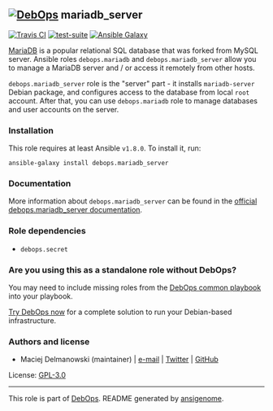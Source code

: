 ## [![DebOps](https://debops.org/images/debops-small.png)](https://debops.org) mariadb_server

<!-- This file was generated by Ansigenome. Do not edit this file directly but
     instead have a look at the files in the ./meta/ directory. -->

[![Travis CI](https://img.shields.io/travis/debops/ansible-mariadb_server.svg?style=flat)](https://travis-ci.org/debops/ansible-mariadb_server)
[![test-suite](https://img.shields.io/badge/test--suite-ansible--mariadb__server-blue.svg?style=flat)](https://github.com/debops/test-suite/tree/master/ansible-mariadb_server/)
[![Ansible Galaxy](https://img.shields.io/badge/galaxy-debops.mariadb_server-660198.svg?style=flat)](https://galaxy.ansible.com/debops/mariadb_server)


[MariaDB](http://mariadb.org/) is a popular relational SQL database that
was forked from MySQL server. Ansible roles `debops.mariadb` and
`debops.mariadb_server` allow you to manage a MariaDB server and / or
access it remotely from other hosts.

`debops.mariadb_server` role is the "server" part - it installs
`mariadb-server` Debian package, and configures access to the database from
local `root` account. After that, you can use `debops.mariadb` role to
manage databases and user accounts on the server.

### Installation

This role requires at least Ansible `v1.8.0`. To install it, run:

```Shell
ansible-galaxy install debops.mariadb_server
```

### Documentation

More information about `debops.mariadb_server` can be found in the
[official debops.mariadb_server documentation](https://docs.debops.org/en/latest/ansible/roles/ansible-mariadb_server/docs/).


### Role dependencies

- `debops.secret`

### Are you using this as a standalone role without DebOps?

You may need to include missing roles from the [DebOps common
playbook](https://github.com/debops/debops-playbooks/blob/master/playbooks/common.yml)
into your playbook.

[Try DebOps now](https://debops.org/) for a complete solution to run your Debian-based infrastructure.





### Authors and license

- Maciej Delmanowski (maintainer) | [e-mail](mailto:drybjed@gmail.com) | [Twitter](https://twitter.com/drybjed) | [GitHub](https://github.com/drybjed)

License: [GPL-3.0](https://tldrlegal.com/license/gnu-general-public-license-v3-%28gpl-3%29)

***

This role is part of [DebOps](https://debops.org/). README generated by [ansigenome](https://github.com/nickjj/ansigenome/).
